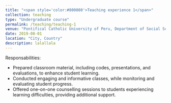 ```yaml
---
title: "<span style='color:#800080'>Teaching experience 1</span>"
collection: teaching
type: "Undergraduate course"
permalink: /teaching/teaching-1
venue: "Pontifical Catholic University of Peru, Department of Social Science"
date: 2019-08-01
location: "City, Country"
description: lalallala
---
```

Responsabilities:

*	Prepared classroom material, including codes, presentations, and evaluations, to enhance student learning.
*	Conducted engaging and informative classes, while monitoring and evaluating student progress.
*	Offered one-on-one counselling sessions to students experiencing learning difficulties, providing additional support.
